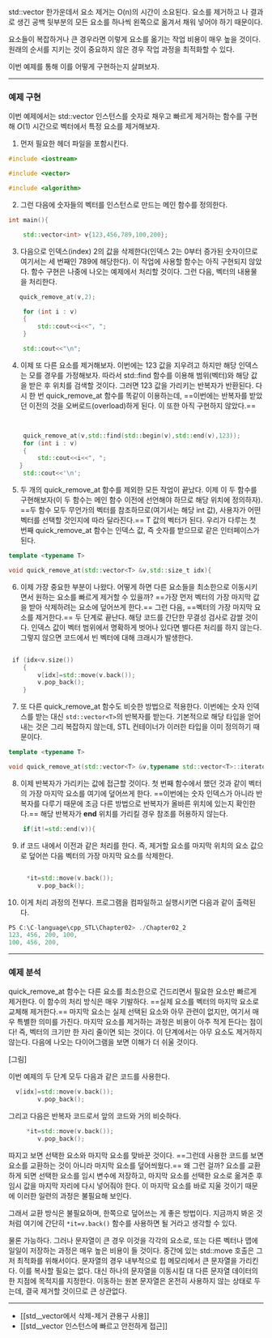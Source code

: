 

std::vector 한가운데서 요소 제거는 O(n)의 시간이 소요된다. 요소를 제거하고 나 결과로 생긴 공백 뒷부분의 모든 요소를 하나씩 왼쪽으로 옮겨서 채워 넣어야 하기 때문이다.

요소들이 복잡하거나 큰 경우라면 이렇게 요소를 옮기는 작업 비용이 매우 높을 것이다. 원래의 순서를 지키는 것이 중요하지 않은 경우 작업 과정을 최적화할 수 있다.

이번 예제를 통해 이를 어떻게 구현하는지 살펴보자.


---
### 예제 구현

이번 예제에서는 std::vector 인스턴스를 숫자로 채우고 빠르게 제거하는 함수를 구현해 $O(1)$ 시간으로 벡터에서 특정 요소를 제거해보자.

1. 먼저 필요한 헤더 파일을 포함시킨다.

``` c++
#include <iostream>

#include <vector>

#include <algorithm>
```

2. 그런 다음에 숫자들의 벡터를 인스턴스로 만드는 메인 함수를 정의한다.

``` c++
int main(){

    std::vector<int> v{123,456,789,100,200};
```

3. 다음으로 인덱스(index) 2의 값을 삭제한다(인덱스 2는 0부터 증가된 숫자이므로 여기서는 세 번째인 789에 해당한다). 이 작업에 사용할 함수는 아직 구현되지 않았다. 함수 구현은 나중에 나오는 예제에서 처리할 것이다. 그런 다음, 벡터의 내용물을 처리한다.

``` c++
   quick_remove_at(v,2);

    for (int i : v)
    {
        std::cout<<i<<", ";
    }

    std::cout<<"\n";
```


4. 이제 또 다른 요소를 제거해보자. 이번에는 123 값을 지우려고 하지만 해당 인덱스는 모를 경우를 가정해보자. 따라서 std::find 함수를 이용해 범위(벡터)와 해당 값을 받은 후 위치를 검색할 것이다. 그러면 123 값을 가리키는 반복자가 반환된다. 다시 한 번 quick_remove_at 함수를 똑같이 이용하는데, ==이번에는 반복자를 받았던 이전의 것을 오버로드(overload)하게 된다. 이 또한 아직 구현하지 않았다.==


``` c++
  

    quick_remove_at(v,std::find(std::begin(v),std::end(v),123));
    for (int i : v)
    {
        std::cout<<i<<", ";
   }
    std::cout<<'\n';
```


5. 두 개의 quick_remove_at 함수를 제외한 모든 작업이 끝났다. 이제 이 두 함수를 구현해보자(이 두 함수는 메인 함수 이전에 선언해야 하므로 해당 위치에 정의하자). ==두 함수 모두 무언가의 벡터를 참조하므로(여기서는 해당 int 값), 사용자가 어떤 벡터를 선택할 것인지에 따라 달라진다.== T 값의 벡터가 된다. 우리가 다루는 첫 번째 quick_remove_at 함수는 인덱스 값, 즉 숫자를 받으므로 같은 인터페이스가 된다.


``` c++
template <typename T>

void quick_remove_at(std::vector<T> &v,std::size_t idx){
```


6. 이제 가장 중요한 부분이 나왔다. 어떻게 하면 다른 요소들을 최소한으로 이동시키면서 원하는 요소를 빠르게 제거할 수 있을까? ==가장 먼저 벡터의 가장 마지막 값을 받아 삭제하려는 요소에 덮어쓰게 한다.== 그런 다음, ==벡터의 가장 마지막 요소를 제거한다.== 두 단계로 끝난다. 해당 코드를 간단한 무결성 검사로 감쌀 것이다. 인덱스 값이 벡터 범위에서 명확하게 벗어나 있다면 별다른 처리를 하지 않는다. 그렇지 않으면 코드에서 빈 벡터에 대해 크래시가 발생한다.

``` c++

 if (idx<v.size())
    {
        v[idx]=std::move(v.back());
        v.pop_back();
    }
```


7. 또 다른 quick_remove_at 함수도 비슷한 방법으로 적용한다. 이번에는 숫자 인덱스를 받는 대신 `std::vector<T>`의 반복자를 받는다. 기본적으로 해당 타입을 얻어내는 것은 그리 복잡하지 않는데, STL 컨테이너가 이러한 타입을 이미 정의하기 때문이다.

``` c++
template <typename T>

void quick_remove_at(std::vector<T> &v,typename std::vector<T>::iterator it){
```


8. 이제 반복자가 가리키는 값에 접근할 것이다. 첫 번째 함수에서 했던 것과 같이 벡터의 가장 마지막 요소를 여기에 덮어쓰게 한다. ==이번에는 숫자 인덱스가 아니라 반복자를 다루기 때문에 조금 다른 방법으로 반복자가 올바른 위치에 있는지 확인한다.== 해당 반복자가 **end** 위치를 가리킬 경우 참조를 허용하지 않는다.

``` c++
    if(it!=std::end(v)){
```


9. if 코드 내에서 이전과 같은 처리를 한다. 즉, 제거할 요소를 마지막 위치의 요소 값으로 덮어쓴 다음 벡터의 가장 마지막 요소를 삭제한다.

``` c++

     *it=std::move(v.back());
        v.pop_back();
```


10. 이게 처리 과정의 전부다. 프로그램을 컴파일하고 실행시키면 다음과 같이 출력된다.

``` c++
PS C:\C-language\cpp_STL\Chapter02> ./Chapter02_2
123, 456, 200, 100,
100, 456, 200,

```


---

### 예제 분석

quick_remove_at 함수는 다른 요소를 최소한으로 건드리면서 필요한 요소만 빠르게 제거한다. 이 함수의 처리 방식은 매우 기발하다. ==실제 요소를 벡터의 마지막 요소로 교체해 제거한다.== 마지막 요소는 실제 선택된 요소와 아무 관련이 없지만, 여기서 매우 특별한 의미를 가진다. 마지막 요소를 제거하는 과정은 비용이 아주 적게 든다는 점이다! 즉, 벡터의 크기만 한 자리 줄이면 되는 것이다. 이 단계에서는 아무 요소도 제거하지 않는다. 다음에 나오는 다이어그램을 보면 이해가 더 쉬울 것이다.

[그림]


이번 예제의 두 단계 모두 다음과 같은 코드를 사용한다.

``` c++
  v[idx]=std::move(v.back());
        v.pop_back();
```

그리고 다음은 반복자 코드로서 앞의 코드와 거의 비슷하다.

``` c++
     *it=std::move(v.back());
        v.pop_back();
```

따지고 보면 선택한 요소와 마지막 요소를 맞바꾼 것이다. ==그런데 사용한 코드를 보면 요소를 교환하는 것이 아니라 마지막 요소를 덮어씌웠다.== 왜 그런 걸까? 요소를 교환하게 되면 선택한 요소를 임시 변수에 저장하고, 마지막 요소를 선택한 요소로 옮겨준 후 임시 값을 마지막 자리에 다시 넣어줘야 한다. 이 마지막 요소를 바로 지울 것이기 때문에 이러한 일련의 과정은 불필요해 보인다.

그래서 교환 방식은 불필요하며, 한쪽으로 덮어쓰는 게 좋은 방법이다. 지금까지 봐온 것처럼 여기에 간단히 `*it=v.back()` 함수를 사용하면 될 거라고 생각할 수 있다. 

물론 가능하다. 그러나 문자열이 큰 경우 이것을 각각의 요소로, 또는 다른 벡터나 맵에 일일이 저장하는 과정은 매우 높은 비용이 들 것이다. 중간에 있는 std::move 호출은 그저 최적화를 위해서이다. 문자열의 경우 내부적으로 힙 메모리에서 큰 문자열을 가리킨다. 이를 복사할 필요는 없다. 대신 하나의 문자열을 이동시킬 대 다른 문자열 데이터의 한 지점에 목적지를 지정한다. 이동하는 원본 문자열은 온전히 사용하지 않는 상태로 두는데, 결국 제거할 것이므로 큰 상관없다.


---
- [[std__vector에서 삭제-제거 관용구 사용]]
- [[std__vector 인스턴스에 빠르고 안전하게 접근]]
